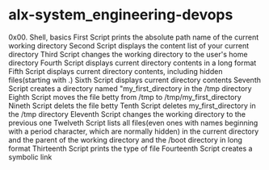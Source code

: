 # alx-system_engineering-devops
0x00. Shell, basics
First Script prints the absolute path name of the current working directory
Second Script displays the content list of your current directory
Third Script changes the working directory to the user's home directory
Fourth Script displays current directory contents in a long format
Fifth Script displays current directory contents, including hidden files(starting with .)
Sixth Script displays current directory contents
Seventh Script creates a directory named "my_first_directory in the /tmp directory
Eighth Script moves the file betty from /tmp to /tmp/my_first_directory
Nineth Script delets the file betty
Tenth Script deletes my_first_directory in the /tmp directory
Eleventh Script changes the working directory to the previous one
Twelveth Script lists all files(even ones with names beginning with a period character, which are normally hidden) in the current directory and the parent of the working directory and the /boot directory in long format
Thirteenth Script prints the type of file
Fourteenth Script creates a symbolic link 
